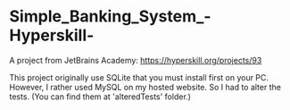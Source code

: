 # Simple_Banking_System_-Hyperskill-

A project from JetBrains Academy: https://hyperskill.org/projects/93

This project originally use SQLite that you must install first on your PC.
However, I rather used MySQL on my hosted website. So I had to alter the tests.
(You can find them at 'alteredTests' folder.)
